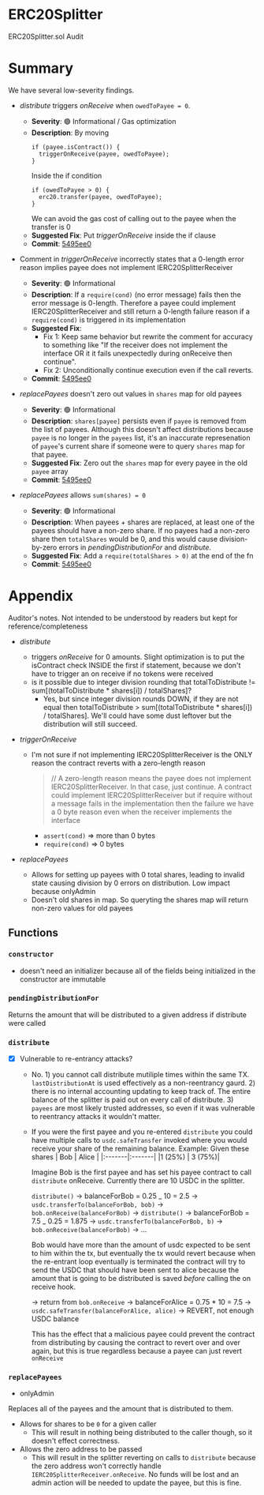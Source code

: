 # ERC20Splitter

ERC20Splitter.sol Audit

# Summary

We have several low-severity findings.

- _distribute_ triggers _onReceive_ when `owedToPayee = 0`.

  - **Severity**: 🟢 Informational / Gas optimization
  - **Description**: By moving
    ```
    if (payee.isContract()) {
      triggerOnReceive(payee, owedToPayee);
    }
    ```
    Inside the if condition
    ```
    if (owedToPayee > 0) {
      erc20.transfer(payee, owedToPayee);
    }
    ```
    We can avoid the gas cost of calling out to the payee when the transfer is 0
  - **Suggested Fix**: Put _triggerOnReceive_ inside the if clause
  - **Commit**: [5495ee0](https://github.com/warbler-labs/mono/pull/1069/commits/5495ee01daa5e24b86a32a3be2dea71c5b83db61)

- Comment in _triggerOnReceive_ incorrectly states that a 0-length error reason implies payee does not implement IERC20SplitterReceiver

  - **Severity**: 🟢 Informational
  - **Description**: If a `require(cond)` (no error message) fails then the error message is 0-length. Therefore a payee
    could implement IERC20SplitterReceiver and still return a 0-length failure reason if a `require(cond)` is triggered in
    its implementation
  - **Suggested Fix**:
    - Fix 1: Keep same behavior but rewrite the comment for accuracy to something like "If the receiver does not implement the interface
      OR it it fails unexpectedly during onReceive then continue".
    - Fix 2: Unconditionally continue execution even if the call reverts.
  - **Commit**: [5495ee0](https://github.com/warbler-labs/mono/pull/1069/commits/5495ee01daa5e24b86a32a3be2dea71c5b83db61)

- _replacePayees_ doesn't zero out values in `shares` map for old payees

  - **Severity**: 🟢 Informational
  - **Description**: `shares[payee]` persists even if `payee` is removed from the list of payees. Although this doesn't affect
    distributions because `payee` is no longer in the `payees` list, it's an inaccurate represenation of `payee`'s current share
    if someone were to query `shares` map for that payee.
  - **Suggested Fix**: Zero out the `shares` map for every payee in the old `payee` array
  - **Commit**: [5495ee0](https://github.com/warbler-labs/mono/pull/1069/commits/5495ee01daa5e24b86a32a3be2dea71c5b83db61)

- _replacePayees_ allows `sum(shares) = 0`
  - **Severity**: 🟢 Informational
  - **Description**: When payees + shares are replaced, at least one of the payees should have a non-zero share. If no payees
    had a non-zero share then `totalShares` would be 0, and this would cause division-by-zero errors in _pendingDistributionFor_
    and _distribute_.
  - **Suggested Fix**: Add a `require(totalShares > 0)` at the end of the fn
  - **Commit**: [5495ee0](https://github.com/warbler-labs/mono/pull/1069/commits/5495ee01daa5e24b86a32a3be2dea71c5b83db61)

# Appendix

Auditor's notes. Not intended to be understood by readers but kept for reference/completeness

- _distribute_

  - triggers _onReceive_ for 0 amounts. Slight optimization is to put the isContract check
    INSIDE the first if statement, because we don't have to trigger an on receive if no
    tokens were received
  - is it possible due to integer division rounding that totalToDistribute != sum[(totalToDistribute \* shares[i]) / totalShares]?
    - Yes, but since integer division rounds DOWN, if they are not equal then totalToDistribute > sum[(totalToDistribute \* shares[i]) / totalShares].
      We'll could have some dust leftover but the distribution will still succeed.

- _triggerOnReceive_

  - I'm not sure if not implementing IERC20SplitterReceiver is the ONLY reason the contract reverts
    with a zero-length reason
    > // A zero-length reason means the payee does not implement IERC20SplitterReceiver. In that case, just continue.
    > A contract could implement IERC20SplitterReceiver but if require without a message fails in the implementation
    > then the failure we have a 0 byte reason even when the receiver implements the interface
    - `assert(cond)` => more than 0 bytes
    - `require(cond)` => 0 bytes

- _replacePayees_
  - Allows for setting up payees with 0 total shares, leading to invalid state causing division by 0 errors on distribution.
    Low impact because onlyAdmin
  - Doesn't old shares in map. So queryting the shares map will return non-zero values for old payees

## Functions

### `constructor`

- doesn't need an initializer because all of the fields being initialized in the constructor are immutable

### `pendingDistributionFor`

Returns the amount that will be distributed to a given address if distribute were called

### `distribute`

- [x] Vulnerable to re-entrancy attacks?

  - No. 1) you cannot call distribute mutiliple times within the same TX.
    `lastDistributionAt` is used effectively as a non-reentrancy gaurd. 2) there
    is no internal accounting updating to keep track of. The entire balance of the
    splitter is paid out on every call of distribute. 3) `payees` are most likely
    trusted addresses, so even if it was vulnerable to reentrancy attacks it
    wouldn't matter.
  - If you were the first payee and you re-entered `distribute` you could have multiple calls to `usdc.safeTransfer` invoked where
    you would receive your share of the remaining balance. Example:
    Given these shares
    | Bob | Alice |
    |:-------|:-------|
    |1 (25%) | 3 (75%)|

    Imagine Bob is the first payee and has set his payee contract to call
    `distribute` onReceive. Currently there are 10 USDC in the splitter.

    `distribute()`
    -> balanceForBob = 0.25 _ 10 = 2.5
    -> `usdc.transferTo(balanceForBob, bob)`
    -> `bob.onReceive(balanceForBob)`
    -> `distribute()`
    -> balanceForBob = 7.5 _ 0.25 = 1.875
    -> `usdc.transferTo(balanceForBob, b)`
    -> `bob.onReceive(balanceForBob)`
    -> ...

    Bob would have more than the amount of usdc expected to be sent to him
    within the tx, but eventually the tx would revert because when the
    re-entrant loop eventually is terminated the contract will try to send the
    USDC that should have been sent to alice because the amount that is going to
    be distributed is saved _before_ calling the on receive hook.

    -> return from `bob.onReceive`
    -> balanceForAlice = 0.75 \* 10 = 7.5
    -> `usdc.safeTransfer(balanceForAlice, alice)`
    -> REVERT, not enough USDC balance

    This has the effect that a malicious payee could prevent the contract from distributing by causing the contract
    to revert over and over again, but this is true regardless because a payee can just revert `onReceive`

### `replacePayees`

- onlyAdmin

Replaces all of the payees and the amount that is distributed to them.

- Allows for shares to be `0` for a given caller
  - This will result in nothing being distributed to the caller though, so it
    doesn't effect correctness.
- Allows the zero address to be passed
  - This will result in the splitter reverting on calls to `distribute` because the zero address
    won't correctly handle `IERC20SplitterReceiver.onReceive`. No funds will be lost and an admin action
    will be needed to update the payee, but this is fine.
